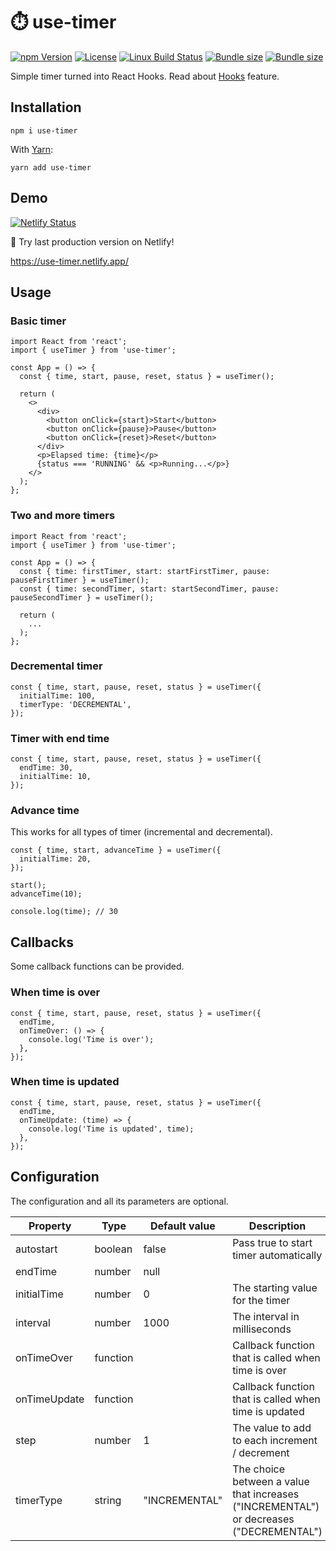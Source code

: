 # ⏱️ use-timer

[![npm Version](https://img.shields.io/npm/v/use-timer.svg)](https://www.npmjs.com/package/use-timer) [![License](https://img.shields.io/npm/l/use-timer.svg)](https://www.npmjs.com/package/use-timer) [![Linux Build Status](https://travis-ci.com/thibaultboursier/use-timer.svg?branch=master)](https://travis-ci.com/thibaultboursier/use-timer) [![Bundle size](https://badgen.net/bundlephobia/min/use-timer?label=size)](https://bundlephobia.com/result?p=use-timer) [![Bundle size](https://badgen.net/bundlephobia/minzip/use-timer?label=gzip%20size)](https://bundlephobia.com/result?p=use-timer)

Simple timer turned into React Hooks.
Read about [Hooks](https://reactjs.org/docs/hooks-intro.html) feature.

## Installation

```
npm i use-timer
```

With [Yarn](https://yarnpkg.com/):

```
yarn add use-timer
```

## Demo

[![Netlify Status](https://api.netlify.com/api/v1/badges/3be3466e-4bc9-46f1-89b0-9b09910cc20b/deploy-status)](https://app.netlify.com/sites/use-timer/deploys)

🚀 Try last production version on Netlify!

https://use-timer.netlify.app/

## Usage

### Basic timer

```tsx
import React from 'react';
import { useTimer } from 'use-timer';

const App = () => {
  const { time, start, pause, reset, status } = useTimer();

  return (
    <>
      <div>
        <button onClick={start}>Start</button>
        <button onClick={pause}>Pause</button>
        <button onClick={reset}>Reset</button>
      </div>
      <p>Elapsed time: {time}</p>
      {status === 'RUNNING' && <p>Running...</p>}
    </>
  );
};
```

### Two and more timers

```tsx
import React from 'react';
import { useTimer } from 'use-timer';

const App = () => {
  const { time: firstTimer, start: startFirstTimer, pause: pauseFirstTimer } = useTimer();
  const { time: secondTimer, start: startSecondTimer, pause: pauseSecondTimer } = useTimer();

  return (
    ...
  );
};
```

### Decremental timer

```tsx
const { time, start, pause, reset, status } = useTimer({
  initialTime: 100,
  timerType: 'DECREMENTAL',
});
```

### Timer with end time

```tsx
const { time, start, pause, reset, status } = useTimer({
  endTime: 30,
  initialTime: 10,
});
```

### Advance time

This works for all types of timer (incremental and decremental).

```tsx
const { time, start, advanceTime } = useTimer({
  initialTime: 20,
});

start();
advanceTime(10);

console.log(time); // 30
```

## Callbacks

Some callback functions can be provided.

### When time is over

```tsx
const { time, start, pause, reset, status } = useTimer({
  endTime,
  onTimeOver: () => {
    console.log('Time is over');
  },
});
```

### When time is updated

```tsx
const { time, start, pause, reset, status } = useTimer({
  endTime,
  onTimeUpdate: (time) => {
    console.log('Time is updated', time);
  },
});
```

## Configuration

The configuration and all its parameters are optional.

| Property     | Type     | Default value | Description                                                                                                                   |
| ------------ | -------- | ------------- | ------------------------------------------------------------------------------------------------------------------------------|
| autostart    | boolean  | false         | Pass true to start timer automatically                                                                                        |
| endTime      | number   | null || 0     | The value for which timer stops. Null by default if timerType is "INCREMENTAL" and 0 by default if timerType is "DECREMENTAL" |
| initialTime  | number   | 0             | The starting value for the timer                                                                                              |
| interval     | number   | 1000          | The interval in milliseconds                                                                                                  |
| onTimeOver   | function |               | Callback function that is called when time is over                                                                            |
| onTimeUpdate | function |               | Callback function that is called when time is updated                                                                         |
| step         | number   | 1             | The value to add to each increment / decrement                                                                                |
| timerType    | string   | "INCREMENTAL" | The choice between a value that increases ("INCREMENTAL") or decreases ("DECREMENTAL")                                        |
